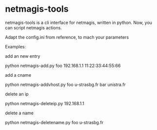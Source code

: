 netmagis-tools
==============

netmagis-tools is a cli interface for netmagis, written in python.
Now, you can script netmagis actions.

Adapt the config.ini from reference, to mach your parameters

Examples:

add an new entry

  python netmagis-add.py foo 192.168.1.1 11:22:33:44:55:66

add a cname

  python netmagis-addvhost.py foo u-strasbg.fr bar unistra.fr

delete an ip

  python netmagis-deleteip.py 192.168.1.1

delete a name

  python netmagis-deletename.py foo u-strasbg.fr

